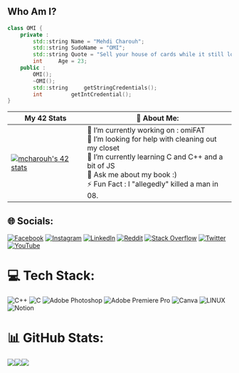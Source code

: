 ## **Who Am I?**

```cpp
class OMI {
	private :
		std::string	Name = "Mehdi Charouh";
		std::string	SudoName = "OMI";
		std::string	Quote = "Sell your house of cards while it still looks like a castle";
		int		Age = 23;
	public :
		OMI();
		~OMI();
		std::string 	getStringCredentials();
		int	    	getIntCredential();
}
```
| My 42 Stats | 💫 About Me: | 
| --- | --- |
| [![mcharouh's 42 stats](https://badge.mediaplus.ma/colorfulwaves/mcharouh)](https://profile.intra.42.fr/users/mcharouh) | 🔭 I’m currently working on : omiFAT <br>🤝 I’m looking for help with cleaning out my closet<br>🌱 I’m currently learning C and C++ and a bit of JS <br>💬 Ask me about my book :)<br>⚡ Fun Fact : I "allegedly" killed a man in 08. 



## 🌐 Socials:
[![Facebook](https://img.shields.io/badge/Facebook-%231877F2.svg?logo=Facebook&logoColor=white)](https://facebook.com/CharouhMehdi) [![Instagram](https://img.shields.io/badge/Instagram-%23E4405F.svg?logo=Instagram&logoColor=white)](https://instagram.com/mehdicharouh) [![LinkedIn](https://img.shields.io/badge/LinkedIn-%230077B5.svg?logo=linkedin&logoColor=white)](https://linkedin.com/in/mehdi-charouh) [![Reddit](https://img.shields.io/badge/Reddit-%23FF4500.svg?logo=Reddit&logoColor=white)](https://reddit.com/user/MehdiCh1) [![Stack Overflow](https://img.shields.io/badge/-Stackoverflow-FE7A16?logo=stack-overflow&logoColor=white)](https://stackoverflow.com/users/14941094/omi) [![Twitter](https://img.shields.io/badge/Twitter-%231DA1F2.svg?logo=Twitter&logoColor=white)](https://twitter.com/mehdicharouh1) [![YouTube](https://img.shields.io/badge/YouTube-%23FF0000.svg?logo=YouTube&logoColor=white)](https://youtube.com/@OMIIII) 

# 💻 Tech Stack:
![C++](https://img.shields.io/badge/c++-%2300599C.svg?style=for-the-badge&logo=c%2B%2B&logoColor=white) ![C](https://img.shields.io/badge/c-%2300599C.svg?style=for-the-badge&logo=c&logoColor=white) ![Adobe Photoshop](https://img.shields.io/badge/adobephotoshop-%2331A8FF.svg?style=for-the-badge&logo=adobephotoshop&logoColor=white) ![Adobe Premiere Pro](https://img.shields.io/badge/Adobe%20Premiere%20Pro-9999FF.svg?style=for-the-badge&logo=Adobe%20Premiere%20Pro&logoColor=white) ![Canva](https://img.shields.io/badge/Canva-%2300C4CC.svg?style=for-the-badge&logo=Canva&logoColor=white) ![LINUX](https://img.shields.io/badge/Linux-FCC624?style=for-the-badge&logo=linux&logoColor=black) ![Notion](https://img.shields.io/badge/Notion-%23000000.svg?style=for-the-badge&logo=notion&logoColor=white)
# 📊 GitHub Stats:
![](https://github-readme-stats.vercel.app/api?username=SCP-OMI&theme=shades-of-purple&hide_border=false&include_all_commits=false&count_private=true)![](https://github-readme-streak-stats.herokuapp.com/?user=SCP-OMI&theme=shades-of-purple&hide_border=false)![  ](https://github-readme-stats.vercel.app/api/top-langs/?username=SCP-OMI&theme=shades-of-purple&hide_border=false&include_all_commits=false&count_private=true&layout=compact)

